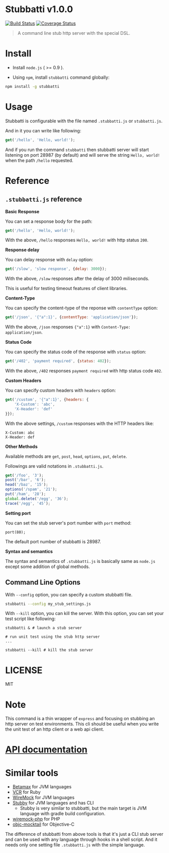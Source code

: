 # Stubbatti v1.0.0

[![Build Status](https://img.shields.io/travis/kt3k/stubbatti.svg?style=flat)](https://travis-ci.org/kt3k/stubbatti)
[![Coverage Status](https://img.shields.io/coveralls/kt3k/stubbatti.svg?style=flat)](https://coveralls.io/r/kt3k/stubbatti?branch=master)

> A command line stub http server with the special DSL.

# Install

- Install `node.js` ( >= 0.9 ).

- Using `npm`, install `stubbatti` command globally:

```bash
npm install -g stubbatti
```

# Usage

Stubbatti is configurable with the file named `.stubbatti.js` or `stubbatti.js`.

And in it you can write like following:

```js
get('/hello', 'Hello, world!');
```

And if you run the command `stubbatti` then stubbatti server will start listening on port 28987 (by default) and will serve the string `Hello, world!` when the path `/hello` requested.

# Reference

## `.stubbatti.js` reference

**Basic Response**

You can set a response body for the path:

```js
get('/hello', 'Hello, world!');
```

With the above, `/hello` responses `Hello, world!` with http status `200`.

**Response delay**

You can delay response with `delay` option:

```js
get('/slow', 'slow response', {delay: 3000});
```

With the above, `/slow` responses after the delay of 3000 miliseconds.

This is useful for testing timeout features of client libraries.

**Content-Type**

You can specify the content-type of the reponse with `contentType` option:

```js
get('/json', '{"a":1}', {contentType: 'application/json'});
```

With the above, `/json` responses `{"a":1}` with `Content-Type: application/json`.

**Status Code**

You can specify the status code of the response with `status` option:

```js
get('/402', 'payment required', {status: 402});
```

With the above, `/402` responses `payment required` with http status code `402`.

**Custom Headers**

You can specify custom headers with `headers` option:

```js
get('/custom', '{"a":1}', {headers: {
    'X-Custom': 'abc',
    'X-Header': 'def'
}});
```

With the above settings, `/custom` responses with the HTTP headers like:

```
X-Custom: abc
X-Header: def
```

**Other Methods**

Available methods are `get`, `post`, `head`, `options`, `put`, `delete`.

Followings are valid notations in `.stubbatti.js`.

```js
get('/foo', '3');
post('/bar', '6');
head('/baz', '15');
options('/spam', '21');
put('/ham', '28');
global.delete('/egg', '36');
trace('/egg', '45');
```

**Setting port**

You can set the stub server's port number with `port` method:

```
port(80);
```

The default port number of stubbatti is 28987.

**Syntax and semantics**

The syntax and semantics of `.stubbatti.js` is basically same as `node.js` except some addition of global methods.

## Command Line Options

With `--config` option, you can specify a custom stubbatti file.

```bash
stubbatti --config my_stub_settings.js
```

With `--kill` option, you can kill the server. With this option, you can set your test script like following:

```
stubbatti & # launch a stub server

# run unit test using the stub http server
...

stubbatti --kill # kill the stub server
```

# LICENSE

MIT

# Note

This command is a thin wrapper of `express` and focusing on stubbing an http server on test environments. This cli should be useful when you write the unit test of an http client or a web api client.

# [API documentation](http://kt3k.github.io/stubbatti/doc/v1.0.0/)

# Similar tools

- [Betamax](https://github.com/robfletcher/betamax) for JVM languages
- [VCR](https://github.com/vcr/vcr) for Ruby
- [WireMock](https://github.com/tomakehurst/wiremock) for JVM languages
- [Stubby](https://github.com/azagniotov/stubby4j) for JVM languages and has CLI
  - Stubby is very similar to stubbatti, but the main target is JVM language with gradle build configuration.
- [wiremock-php](https://github.com/rowanhill/wiremock-php) for PHP
- [objc-mocktail](https://github.com/square/objc-mocktail) for Objective-C

The difference of stubbatti from above tools is that it's just a CLI stub server and can be used with any language through hooks in a shell script.
And it needs only one setting file `.stubbatti.js` with the simple language.

